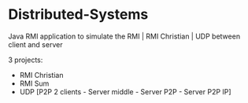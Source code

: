 # Distributed-Systems
Java RMI application to simulate the RMI | RMI Christian | UDP between client and server

3 projects:
- RMI Christian
- RMI Sum
- UDP [P2P 2 clients - Server middle - Server P2P - Server P2P IP]
